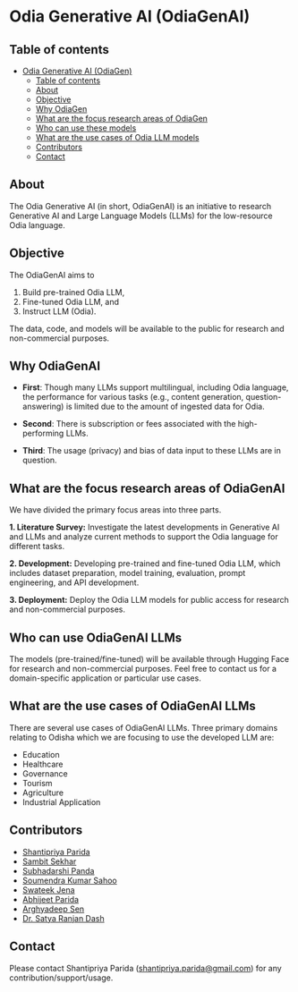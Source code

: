 # Odia Generative AI (OdiaGenAI)


## Table of contents
- [Odia Generative AI (OdiaGen)](#odia-generative-ai-odiagen)
  - [Table of contents](#table-of-contents)
  - [About](#about)
  - [Objective](#objective)
  - [Why OdiaGen](#why-odiagen)
  - [What are the focus research areas of OdiaGen](#what-are-the-focus-research-areas-of-odiagen)
  - [Who can use these models](#who-can-use-these-models)
  - [What are the use cases of Odia LLM models](#what-are-the-use-cases-of-odia-llm-models)
  - [Contributors](#contributors)
  - [Contact](#contact)


## About
The Odia Generative AI (in short, OdiaGenAI) is an initiative to research Generative AI and Large Language Models (LLMs) for the low-resource Odia language.

## Objective
The OdiaGenAI aims to 
1. Build pre-trained Odia LLM, 
2. Fine-tuned Odia LLM, and 
3. Instruct LLM (Odia). 

The data, code, and models will be available to the public for research and non-commercial purposes.  

## Why OdiaGenAI

* **First**: Though many LLMs support multilingual, including Odia language, the performance for various tasks (e.g., content generation, question-answering) is limited due to the amount of ingested data for Odia. 
* **Second**: There is subscription or fees associated with the high-performing LLMs.

* **Third**: The usage (privacy) and bias of data input to these LLMs are in question.

## What are the focus research areas of OdiaGenAI
We have divided the primary focus areas into three parts.

**1. Literature Survey:** Investigate the latest developments in Generative AI and LLMs and analyze current methods to support the Odia language for different tasks. 

**2. Development:** Developing pre-trained and fine-tuned Odia LLM, which includes dataset preparation, model training, evaluation, prompt engineering, and API development. 

**3. Deployment:** Deploy the Odia LLM models for public access for research and non-commercial purposes.

## Who can use OdiaGenAI LLMs
The models (pre-trained/fine-tuned) will be available through Hugging Face for research and non-commercial purposes. Feel free to contact us for a domain-specific application or particular use cases. 

## What are the use cases of OdiaGenAI LLMs
There are several use cases of OdiaGenAI LLMs. Three primary domains relating to Odisha which we are focusing to use the developed LLM are:
* Education
* Healthcare
* Governance
* Tourism
* Agriculture
* Industrial Application

## Contributors
* [Shantipriya Parida](https://www.linkedin.com/in/shantipriya-parida-9781a9127/)
* [Sambit Sekhar](https://www.linkedin.com/in/sambit-sekhar-ai/)
* [Subhadarshi Panda](https://www.linkedin.com/in/subhadarshi-panda-1ba5091a/)
* [Soumendra Kumar Sahoo](https://www.linkedin.com/in/soumendrak/)
* [Swateek Jena](https://www.linkedin.com/in/swateek/)
* [Abhijeet Parida](https://www.linkedin.com/in/a-parida/)
* [Arghyadeep Sen](https://www.linkedin.com/in/arghyadeep-sen-kiit/)
* [Dr. Satya Ranjan Dash](https://ksca.kiit.ac.in/profiles/satya-ranjan-dash/)

## Contact
Please contact Shantipriya Parida (shantipriya.parida@gmail.com) for any contribution/support/usage.
